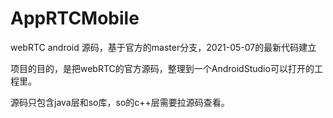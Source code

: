 # AppRTCMobile

webRTC android 源码，基于官方的master分支，2021-05-07的最新代码建立

项目的目的，是把webRTC的官方源码，整理到一个AndroidStudio可以打开的工程里。

源码只包含java层和so库，so的c++层需要拉源码查看。
